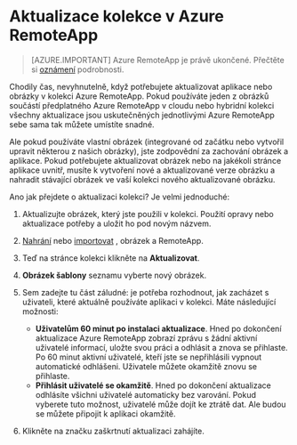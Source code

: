 <properties
   pageTitle="Aktualizovat kolekci Azure RemoteApp | Microsoft Azure"
   description="Naučte se aktualizovat kolekci Azure RemoteApp"
   services="remoteapp"
   documentationCenter=""
   authors="lizap"
   manager="mbaldwin"
   editor=""/>

<tags
   ms.service="remoteapp"
   ms.devlang="NA"
   ms.topic="article"
   ms.tgt_pltfrm="NA"
   ms.workload="compute"
   ms.date="08/15/2016"
   ms.author="elizapo"/>

# <a name="update-a-collection-in-azure-remoteapp"></a>Aktualizace kolekce v Azure RemoteApp

> [AZURE.IMPORTANT]
> Azure RemoteApp je právě ukončené. Přečtěte si [oznámení](https://go.microsoft.com/fwlink/?linkid=821148) podrobnosti.

Chodily čas, nevyhnutelně, když potřebujete aktualizovat aplikace nebo obrázky v kolekci Azure RemoteApp. Pokud používáte jeden z obrázků součástí předplatného Azure RemoteApp v cloudu nebo hybridní kolekci všechny aktualizace jsou uskutečněných jednotlivými Azure RemoteApp sebe sama tak můžete umístíte snadné.

Ale pokud používáte vlastní obrázek (integrované od začátku nebo vytvořil upravit některou z našich obrázky), jste zodpovědní za zachování obrázek a aplikace. Pokud potřebujete aktualizovat obrázek nebo na jakékoli stránce aplikace uvnitř, musíte k vytvoření nové a aktualizované verze obrázku a nahradit stávající obrázek ve vaší kolekci nového aktualizované obrázku.

Ano jak přejdete o aktualizaci kolekci? Je velmi jednoduché:

1. Aktualizujte obrázek, který jste použili v kolekci. Použití opravy nebo aktualizace potřeby a uložit ho pod novým názvem.
2. [Nahrání](remoteapp-uploadimage.md) nebo [importovat](remoteapp-image-on-azurevm.md) , obrázek a RemoteApp.
3. Teď na stránce kolekci klikněte na **Aktualizovat**.
4. **Obrázek šablony** seznamu vyberte nový obrázek.
4. Sem zadejte tu část záludné: je potřeba rozhodnout, jak zacházet s uživateli, které aktuálně používáte aplikaci v kolekci. Máte následující možnosti:
    - **Uživatelům 60 minut po instalaci aktualizace**. Hned po dokončení aktualizace Azure RemoteApp zobrazí zprávu s žádní aktivní uživatelé informací, uložte svou práci a odhlásit a znova se přihlaste. Po 60 minut aktivní uživatelé, kteří jste se nepřihlásili vypnout automatické odhlášeni. Uživatele můžete okamžitě znovu se přihlaste.
    - **Přihlásit uživatelé se okamžitě**. Hned po dokončení aktualizace odhlásíte všichni uživatelé automaticky bez varování. Pokud vyberete tuto možnost, uživatelé může dojít ke ztrátě dat. Ale budou se můžete připojit k aplikaci okamžitě.

1. Klikněte na značku zaškrtnutí aktualizaci zahájíte.
